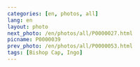 ```yaml
---
categories: [en, photos, all]
lang: en
layout: photo
next_photo: /en/photos/all/P0000027.html
picname: P0000039
prev_photo: /en/photos/all/P0000053.html
tags: [Bishop Cap, Ingo]
---
```

